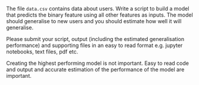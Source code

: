 The file `data.csv` contains data about users. Write a script to build a model that predicts the binary feature using all other features as inputs. The model should generalise to new users and you should estimate how well it will generalise.

Please submit your script, output (including the estimated generalisation performance) and supporting files in an easy to read format e.g. jupyter notebooks, text files, pdf etc.

Creating the highest performing model is not important. Easy to read code and output and accurate estimation of the performance of the model are important.